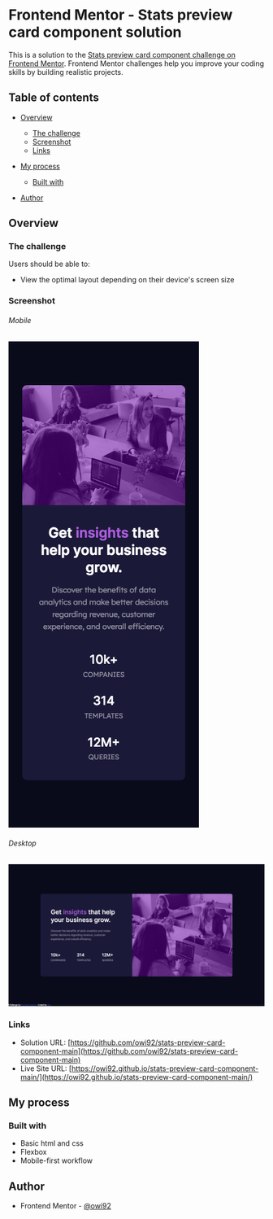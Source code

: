 # Frontend Mentor - Stats preview card component solution

This is a solution to the [Stats preview card component challenge on Frontend Mentor](https://www.frontendmentor.io/challenges/stats-preview-card-component-8JqbgoU62). Frontend Mentor challenges help you improve your coding skills by building realistic projects.

## Table of contents

- [Overview](#overview)
  - [The challenge](#the-challenge)
  - [Screenshot](#screenshot)
  - [Links](#links)
- [My process](#my-process)

  - [Built with](#built-with)

- [Author](#author)

## Overview

### The challenge

Users should be able to:

- View the optimal layout depending on their device's screen size

### Screenshot

###### Mobile

![](./images/screenshot-mobile.png)

###### Desktop

![](./images/screenshot-desktop.png)

### Links

- Solution URL: [https://github.com/owi92/stats-preview-card-component-main](https://github.com/owi92/stats-preview-card-component-main)
- Live Site URL: [https://owi92.github.io/stats-preview-card-component-main/](https://owi92.github.io/stats-preview-card-component-main/)

## My process

### Built with

- Basic html and css
- Flexbox
- Mobile-first workflow

## Author

- Frontend Mentor - [@owi92](https://www.frontendmentor.io/profile/owi92)
